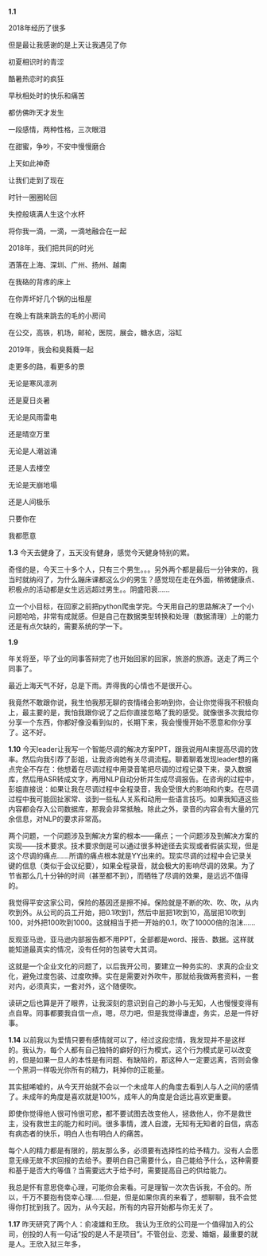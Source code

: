 **1.1**

2018年经历了很多

但是最让我感谢的是上天让我遇见了你

初夏相识时的青涩

酷暑热恋时的疯狂

早秋相处时的快乐和痛苦

都仿佛昨天才发生

一段感情，两种性格，三次眼泪

在甜蜜，争吵，不安中慢慢磨合

上天如此神奇

让我们走到了现在

时针一圈圈轮回

失控般填满人生这个水杯

将你我一滴，一滴，一滴地融合在一起

2018年，我们把共同的时光

洒落在上海、深圳、广州、扬州、越南

在我硌的背疼的床上

在你弄坏好几个锅的出租屋

在晚上有跳来跳去的毛的小房间

在公交，高铁，机场，邮轮，医院，展会，糖水店，浴缸

2019年，我会和臭蕤蕤一起

走更多的路，看更多的景

无论是寒风凛冽

还是夏日炎暑

无论是风雨雷电

还是晴空万里

无论是人潮汹涌

还是人去楼空

无论是天崩地塌

还是人间极乐

只要你在

我都愿意

**1.3**
今天去健身了，五天没有健身，感觉今天健身特别的累。

奇怪的是，今天三十多个人，只有三个男生。。。另外两个都是最后一分钟来的，我当时就纳闷了，为什么蹦床课都这么少的男生？感觉现在走在外面，稍微健康点、积极点的活动都是女生远远超过男生。。阴盛阳衰……

立一个小目标，在回家之前把python爬虫学完。今天用自己的思路解决了一个小问题哈哈，非常有成就感。但是自己在数据类型转换和处理（数据清理）上的能力还是有点欠缺的，需要系统的学一下。

**1.9**

年关将至，毕了业的同事答辩完了也开始回家的回家，旅游的旅游。送走了两三个同事了。

最近上海天气不好，总是下雨。弄得我的心情也不是很开心。

我竟然不敢跟你说，我生怕我那无聊的丧情绪会影响到你，会让你觉得我不积极向上，最主要的是，我怕我跟你说了之后你直接忽略了我的感受。就像很多次我给你分享一个东西，你都好像没看到似的，长期下来，我会慢慢开始不愿意和你分享了。这不好。

**1.10**
今天leader让我写一个智能尽调的解决方案PPT，跟我说用AI来提高尽调的效率。然后向我引荐了彭姐，让我咨询她有关尽调流程。聊着聊着发现leader想的痛点完全不存在：他想着在尽调过程中用录音笔把尽调的过程记录下来，录入数据库，然后用ASR转成文字，再用NLP自动分析并生成尽调报告。在咨询的过程中，彭姐直接说：如果让我在尽调过程中全程录音，我会受很大的影响和约束。在尽调过程中我可能回扯家常、谈到一些私人关系和动用一些语言技巧。如果我知道这些内容都会存入公司数据库，那我会非常抵触。除此之外，录音的内容会有大量的冗余信息，对NLP的要求非常高。

两个问题，一个问题涉及到解决方案的根本——痛点；一个问题涉及到解决方案的实现——技术要求。技术要求倒是可以通过很多种途径去实现或者假装实现，但是这个尽调的痛点……所谓的痛点根本就是YY出来的。现实尽调的过程中会记录关键的信息（类似于会议纪要），如果全程录音，就会极大的影响尽调的效果。为了节省那么几十分钟的时间（甚至都不到），而牺牲了尽调的效果，是远远不值得的。

我觉得平安这家公司，保险的基因还是擦不掉。保险就是不断的吹、吹、吹，从内吹到外。从公司的员工开始，把0.1吹到1，然后中层把1吹到10，高层把10吹到100，对外把100吹到1000。这就相当于把一开始的0.1，吹了10000倍的泡沫……

反观亚马逊，亚马逊内部报告都不用PPT，全部都是word、报告、数据。这样就能知道最真实的情况，没有任何的包装夸大其词。

这就是一个企业文化的问题了，以后我开公司，要建立一种务实的、求真的企业文化，避免过度包装、过度吹捧。实在是需要对外吹牛，那就给我做两套资料，一套对内，必须真实，一套对外，这个随便吹。

读研之后也算是开了眼界，让我深刻的意识到自己的渺小与无知，人也慢慢变得有点自卑。同事都要我自信一点，嗯，尽力吧，但是我觉得谦虚，务实，总是一件好事。

**1.14**
以前我以为爱情只要有感情就可以了，经过这段恋情，我发现并不是这样的。我认为，每个人都有自己独特的癖好的行为模式，这个行为模式是可以改变的，但是如果一旦人的本性是有问题、有缺陷的，那这种人一定要远离，否则会像一个黑洞一样吸光你所有的精力，耗掉你的正能量。

其实挺唏嘘的，从今天开始就不会以一个未成年人的角度去看到人与人之间的感情了。未成年的角度是喜欢就是100%，成年人的角度是合适比喜欢更重要。

即使你觉得他人很可怜很可悲，都不要试图去改变他人，拯救他人，你不是救世主，没有救世主的能力和时间。很多事情，渡人自渡，无知有无知者的自信，病态有病态者的快乐，明白人也有明白人的痛苦。

每个人的精力都是有限的，朋友那么多，必须要有选择性的给予精力。没有人会愿意无缘无故不求回报的去给予。要明白自己需要什么，自己能给予什么，这种需要和基于是否大约等值？当需要远大于给予时，需要提高自己的供给能力。

我总是怀有意思侥幸心理，可能你会来看。可是理智一次次告诉我，不会的。所以，千万不要抱有侥幸心理……但是，但是如果你真的来看了，想聊聊，我不会觉得你打扰到我了。因为，从今天起，所有的内容开始都与你无关了。

**1.17**
昨天研究了两个人：俞凌雄和王欣。
我认为王欣的公司是一个值得加入的公司，创投的人有一句话“投的是人不是项目”。不管创业、恋爱、婚姻，最重要的就是人。王欣入狱三年多，


<!--stackedit_data:
eyJoaXN0b3J5IjpbMTEzNTQyNjgyMSwtMTAxODA1MjI5Nyw5NT
A0NzQ5MzUsMTgzMTIzMDQ3NSwtMTQ5OTUyNDQyNSwtMTM1MDA0
NDM0NywxNzQzMjU2NzcyLDMwOTIzODczNCwxMTAyODg3NTksLT
IwNzU4MTIxNDgsLTE1NTExMTU2MDAsLTQzNzg4ODgzN119
-->